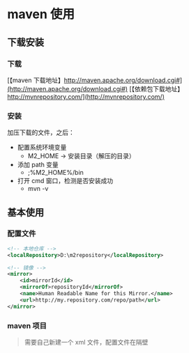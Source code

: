# maven 使用

## 下载安装

### 下载

[【maven 下载地址】http://maven.apache.org/download.cgi#](http://maven.apache.org/download.cgi#)
[【依赖包下载地址】http://mvnrepository.com/](http://mvnrepository.com/)

### 安装

加压下载的文件，之后：

- 配置系统环境变量
  - M2_HOME -> 安装目录（解压的目录）
- 添加 path 变量
  - ;%M2_HOME%/bin
- 打开 cmd 窗口，检测是否安装成功
  - mvn -v

## 基本使用

### 配置文件

```xml
<!-- 本地仓库 -->
<localRepository>D:\m2repository</localRepository>

<!-- 镜像 -->
<mirror>
    <id>mirrorId</id>
    <mirrorOf>repositoryId</mirrorOf>
    <name>Human Readable Name for this Mirror.</name>
    <url>http://my.repository.com/repo/path</url>
</mirror>
```

### maven 项目

> 需要自己新建一个 xml 文件，配置文件在隔壁
